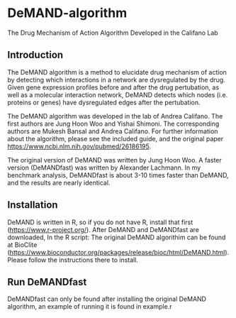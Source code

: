 # DeMAND-algorithm
The Drug Mechanism of Action Algorithm Developed in the Califano Lab

## Introduction

The DeMAND algorithm is a method to elucidate drug mechanism of action by detecting which interactions in a network are dysregulated by the drug. Given gene expression profiles before and after the drug pertubation, as well as a molecular interaction network, DeMAND detects which nodes (i.e. proteins or genes) have dysregulated edges after the pertubation.

The DeMAND algorithm was developed in the lab of Andrea Califano. The first authors are Jung Hoon Woo and Yishai Shimoni. The corresponding authors are Mukesh Bansal and Andrea Califano. For further information about the algorithm, please see the included guide, and the original paper https://www.ncbi.nlm.nih.gov/pubmed/26186195.

The original version of DeMAND was written by Jung Hoon Woo. A faster version (DeMANDfast) was written by Alexander Lachmann. In my benchmark analysis, DeMANDfast is about 3-10 times faster than DeMAND, and the results are nearly identical.


## Installation

DeMAND is written in R, so if you do not have R, install that first (https://www.r-project.org/).
After DeMAND and DeMANDfast are downloaded, In the R script:
The original DeMAND algorithim can be found at BioClite (https://www.bioconductor.org/packages/release/bioc/html/DeMAND.html). Please follow the instructions there to install.




## Run DeMANDfast
DeMANDfast can only be found after installing the original DeMAND algorithm, an example of running it is found in example.r


